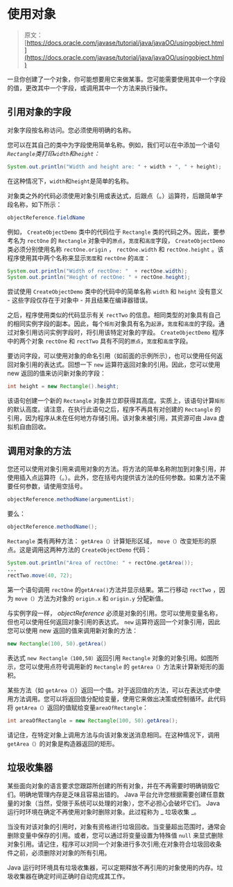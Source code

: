 # 使用对象

> 原文： [https://docs.oracle.com/javase/tutorial/java/javaOO/usingobject.html](https://docs.oracle.com/javase/tutorial/java/javaOO/usingobject.html)

一旦你创建了一个对象，你可能想要用它来做某事。您可能需要使用其中一个字段的值，更改其中一个字段，或调用其中一个方法来执行操作。

## 引用对象的字段

对象字段按名称访问。您必须使用明确的名称。

您可以在其自己的类中为字段使用简单名称。例如，我们可以在中添加一个语句 _`Rectangle`类打印`width`和`height`：_

```java
System.out.println("Width and height are: " + width + ", " + height);

```

在这种情况下，`width`和`height`是简单的名称。

对象类之外的代码必须使用对象引用或表达式，后跟点（。）运算符，后跟简单字段名称，如下所示：

```java
objectReference.fieldName

```

例如， `CreateObjectDemo` 类中的代码位于 `Rectangle` 类的代码之外。因此，要参考名为 `rectOne` 的 `Rectangle` 对象中的`原点`，`宽度`和`高度`字段， `CreateObjectDemo` 类必须分别使用名称 `rectOne.origin` ， `rectOne.width` 和 `rectOne.height` 。该程序使用其中两个名称来显示`宽度`和 `rectOne` 的`高度`：

```java
System.out.println("Width of rectOne: "  + rectOne.width);
System.out.println("Height of rectOne: " + rectOne.height);

```

尝试使用 `CreateObjectDemo` 类中的代码中的简单名称 `width` 和 `height` 没有意义 - 这些字段仅存在于对象中 - 并且结果在编译器错误。

之后，程序使用类似的代码显示有关 `rectTwo` 的信息。相同类型的对象具有自己的相同实例字段的副本。因此，每个`矩形`对象具有名为`起源`，`宽度`和`高度`的字段。通过对象引用访问实例字段时，将引用该特定对象的字段。 `CreateObjectDemo` 程序中的两个对象 `rectOne` 和 `rectTwo` 具有不同的`原点`，`宽度`和`高度`字段。

要访问字段，可以使用对象的命名引用（如前面的示例所示），也可以使用任何返回对象引用的表达式。回想一下 `new` 运算符返回对象的引用。因此，您可以使用 new 返回的值来访问新对象的字段：

```java
int height = new Rectangle().height;

```

该语句创建一个新的 `Rectangle` 对象并立即获得其高度。实质上，该语句计算`矩形`的默认高度。请注意，在执行此语句之后，程序不再具有对创建的 `Rectangle` 的引用，因为程序从未在任何地方存储引用。该对象未被引用，其资源可由 Java 虚拟机自由回收。

## 调用对象的方法

您还可以使用对象引用来调用对象的方法。将方法的简单名称附加到对象引用，并使用插入点运算符（。）。此外，您在括号内提供该方法的任何参数。如果方法不需要任何参数，请使用空括号。

```java
objectReference.methodName(argumentList);

```

要么：

```java
objectReference.methodName();

```

`Rectangle` 类有两种方法： `getArea（）`计算矩形区域， `move（）`改变矩形的原点。这是调用这两种方法的 `CreateObjectDemo` 代码：

```java
System.out.println("Area of rectOne: " + rectOne.getArea());
...
rectTwo.move(40, 72);

```

第一个语句调用 `rectOne` 的`getArea()`方法并显示结果。第二行移动 `rectTwo` ，因为 `move（）`方法为对象的 `origin.x` 和 `origin.y` 分配新值。

与实例字段一样， _objectReference_ 必须是对象的引用。您可以使用变量名称，但也可以使用任何返回对象引用的表达式。 `new` 运算符返回一个对象引用，因此您可以使用 new 返回的值来调用新对象的方法：

```java
new Rectangle(100, 50).getArea()

```

表达式 `new Rectangle（100,50）`返回引用 `Rectangle` 对象的对象引用。如图所示，您可以使用点符号调用新的 `Rectangle` 的 `getArea（）`方法来计算新矩形的面积。

某些方法（如 `getArea（）`）返回一个值。对于返回值的方法，可以在表达式中使用方法调用。您可以将返回值分配给变量，使用它来做出决策或控制循环。此代码将 `getArea（）`返回的值赋给变量`areaOfRectangle`：

```java
int areaOfRectangle = new Rectangle(100, 50).getArea();

```

请记住，在特定对象上调用方法与向该对象发送消息相同。在这种情况下，调用 `getArea（）`的对象是构造器返回的矩形。

## 垃圾收集器

某些面向对象的语言要求您跟踪所创建的所有对象，并在不再需要时明确销毁它们。明确地管理内存是乏味且容易出错的。 Java 平台允许您根据需要创建任意数量的对象（当然，受限于系统可以处理的对象），您不必担心会破坏它们。 Java 运行时环境在确定不再使用对象时删除对象。此过程称为 _ 垃圾收集 _。

当没有对该对象的引用时，对象有资格进行垃圾回收。当变量超出范围时，通常会删除变量中保存的引用。或者，您可以通过将变量设置为特殊值 `null` 来显式删除对象引用。请记住，程序可以对同一个对象进行多次引用;在对象符合垃圾回收条件之前，必须删除对对象的所有引用。

Java 运行时环境具有垃圾收集器，可以定期释放不再引用的对象使用的内存。垃圾收集器在确定时间正确时自动完成其工作。